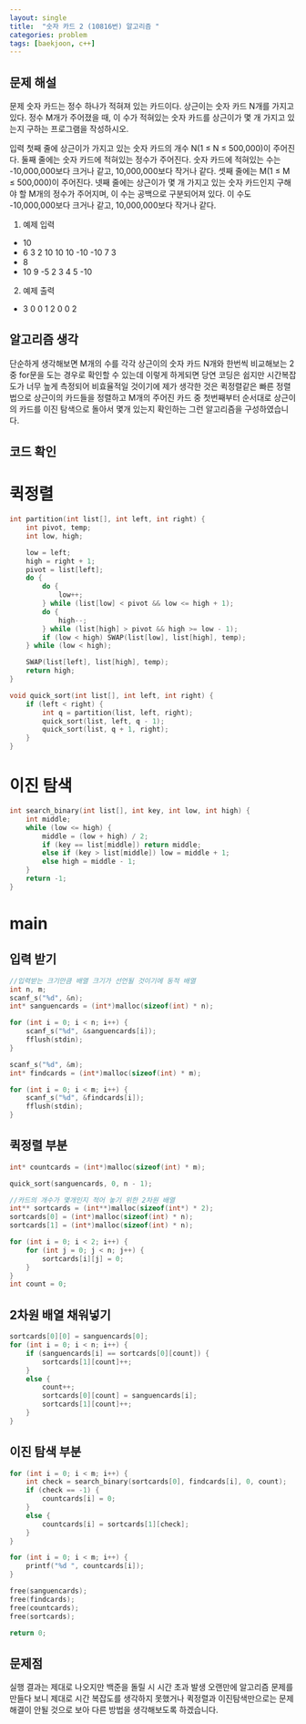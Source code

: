 ```yaml
---
layout: single
title:  "숫자 카드 2 (10816번) 알고리즘 "
categories: problem
tags: [baekjoon, c++]
---
```


문제 해설
-------------
문제
숫자 카드는 정수 하나가 적혀져 있는 카드이다. 
상근이는 숫자 카드 N개를 가지고 있다. 
정수 M개가 주어졌을 때, 이 수가 적혀있는 숫자 카드를 상근이가 몇 개 가지고 있는지 구하는 프로그램을 작성하시오.

입력
첫째 줄에 상근이가 가지고 있는 숫자 카드의 개수 N(1 ≤ N ≤ 500,000)이 주어진다.
둘째 줄에는 숫자 카드에 적혀있는 정수가 주어진다.
숫자 카드에 적혀있는 수는 -10,000,000보다 크거나 같고, 10,000,000보다 작거나 같다.
셋째 줄에는 M(1 ≤ M ≤ 500,000)이 주어진다.
넷째 줄에는 상근이가 몇 개 가지고 있는 숫자 카드인지 구해야 할 M개의 정수가 주어지며, 이 수는 공백으로 구분되어져 있다.
이 수도 -10,000,000보다 크거나 같고, 10,000,000보다 작거나 같다.

1. 예제 입력
* 10
* 6 3 2 10 10 10 -10 -10 7 3
* 8
* 10 9 -5 2 3 4 5 -10
2. 예제 출력
* 3 0 0 1 2 0 0 2

알고리즘 생각
-------------
단순하게 생각해보면 M개의 수를 각각 상근이의 숫자 카드 N개와 한번씩 비교해보는 2중 for문을 도는 경우로 확인할 수 있는데
이렇게 하게되면 당연 코딩은 쉽지만 시간복잡도가 너무 높게 측정되어 비효율적일 것이기에 제가 생각한 것은 퀵정렬같은 빠른 정렬법으로
상근이의 카드들을 정렬하고 M개의 주어진 카드 중 첫번째부터 순서대로 상근이의 카드를 이진 탐색으로 돌아서 몇개 있는지 확인하는
그런 알고리즘을 구성하였습니다.

코드 확인
-------------

# 퀵정렬
```c
int partition(int list[], int left, int right) {
	int pivot, temp;
	int low, high;

	low = left;
	high = right + 1;
	pivot = list[left];
	do {
		do {
			low++;
		} while (list[low] < pivot && low <= high + 1);
		do {
			high--;
		} while (list[high] > pivot && high >= low - 1);
		if (low < high) SWAP(list[low], list[high], temp);
	} while (low < high);

	SWAP(list[left], list[high], temp);
	return high;
}

void quick_sort(int list[], int left, int right) {
	if (left < right) {
		int q = partition(list, left, right);
		quick_sort(list, left, q - 1);
		quick_sort(list, q + 1, right);
	}
}
```
# 이진 탐색
```c
int search_binary(int list[], int key, int low, int high) {
	int middle;
	while (low <= high) {
		middle = (low + high) / 2;
		if (key == list[middle]) return middle;
		else if (key > list[middle]) low = middle + 1;
		else high = middle - 1;
	}
	return -1;
}
```
# main
## 입력 받기
```c
//입력받는 크기만큼 배열 크기가 선언될 것이기에 동적 배열
int n, m;
scanf_s("%d", &n);
int* sanguencards = (int*)malloc(sizeof(int) * n);

for (int i = 0; i < n; i++) {
	scanf_s("%d", &sanguencards[i]);
	fflush(stdin);
}

scanf_s("%d", &m);
int* findcards = (int*)malloc(sizeof(int) * m);

for (int i = 0; i < m; i++) {
	scanf_s("%d", &findcards[i]);
	fflush(stdin);
}
```
## 퀵정렬 부분
```c
int* countcards = (int*)malloc(sizeof(int) * m);

quick_sort(sanguencards, 0, n - 1);

//카드의 개수가 몇개인지 적어 놓기 위한 2차원 배열
int** sortcards = (int**)malloc(sizeof(int*) * 2);
sortcards[0] = (int*)malloc(sizeof(int) * n);
sortcards[1] = (int*)malloc(sizeof(int) * n);

for (int i = 0; i < 2; i++) {
	for (int j = 0; j < n; j++) {
		sortcards[i][j] = 0;
	}
}
int count = 0;
```
## 2차원 배열 채워넣기
```c
sortcards[0][0] = sanguencards[0];
for (int i = 0; i < n; i++) {
	if (sanguencards[i] == sortcards[0][count]) {
		sortcards[1][count]++;
	}
	else {
		count++;
		sortcards[0][count] = sanguencards[i];
		sortcards[1][count]++;
	}
}
```
## 이진 탐색 부분
```c
for (int i = 0; i < m; i++) {
	int check = search_binary(sortcards[0], findcards[i], 0, count);
	if (check == -1) {
		countcards[i] = 0;
	}
	else {
		countcards[i] = sortcards[1][check];
	}
}

for (int i = 0; i < m; i++) {
	printf("%d ", countcards[i]);
}

free(sanguencards);
free(findcards);
free(countcards);
free(sortcards);

return 0;
```

문제점
-------------
실행 결과는 제대로 나오지만 백준을 돌릴 시 시간 초과 발생 오랜만에 알고리즘 문제를 만들다 보니
제대로 시간 복잡도를 생각하지 못했거나 퀵정렬과 이진탐색만으로는 문제 해결이 안될 것으로 보아 다른
방법을 생각해보도록 하겠습니다.
